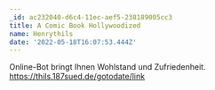 ```yaml
---
_id: ac232040-d6c4-11ec-aef5-238189005cc3
title: A Comic Book Hollywoodized
name: Henrythils
date: '2022-05-18T16:07:53.444Z'
---
```

Online-Bot bringt Ihnen Wohlstand und Zufriedenheit. https://thils.187sued.de/gotodate/link
